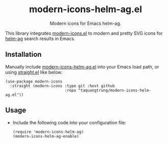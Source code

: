 <div align="center">

# modern-icons-helm-ag.el

Modern icons for Emacs helm-ag.

</div>

This library integrates [modern-icons.el](https://github.com/taquangtrung/modern-icons.el) to modern and pretty SVG icons for [helm-ag](https://github.com/emacsattic/helm-ag) search results in Emacs.

## Installation

Manually include [modern-icons-helm-ag.el](modern-icons-helm-ag.el) into your Emacs load path, or using [straight.el](https://github.com/radian-software/straight.el) like below:

  ```elisp
  (use-package modern-icons
    :straight (modern-icons :type git :host github
                            :repo "taquangtrung/modern-icons-helm-ag.el"))
  ```

## Usage

- Include the following code into your configuration file:

  ```elisp
  (require 'modern-icons-helm-ag)
  (modern-icons-helm-ag-enable)
  ```
